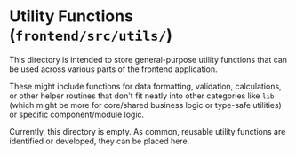 # Utility Functions (`frontend/src/utils/`)

This directory is intended to store general-purpose utility functions that can be used across various parts of the frontend application.

These might include functions for data formatting, validation, calculations, or other helper routines that don't fit neatly into other categories like `lib` (which might be more for core/shared business logic or type-safe utilities) or specific component/module logic.

Currently, this directory is empty. As common, reusable utility functions are identified or developed, they can be placed here.
